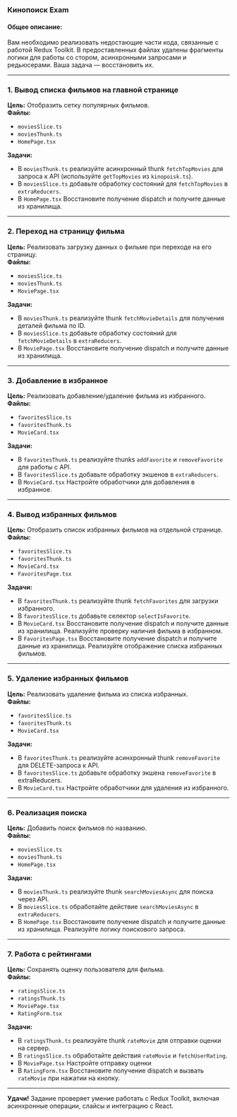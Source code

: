 ### Кинопоиск Exam

#### Общее описание:
Вам необходимо реализовать недостающие части кода, связанные с работой Redux Toolkit. В предоставленных файлах удалены фрагменты логики для работы со стором, асинхронными запросами и редьюсерами. Ваша задача — восстановить их.

---

### 1. Вывод списка фильмов на главной странице
**Цель:** Отобразить сетку популярных фильмов.  
**Файлы:**  
- `moviesSlice.ts`  
- `moviesThunk.ts`  
- `HomePage.tsx` 

**Задачи:**  
- В `moviesThunk.ts` реализуйте асинхронный thunk `fetchTopMovies` для запроса к API (используйте `getTopMovies` из `kinopoisk.ts`).
- В `moviesSlice.ts` добавьте обработку состояний для `fetchTopMovies` в `extraReducers`.
- В `HomePage.tsx` Восстановите получение dispatch и получите данные из хранилища.

---

### 2. Переход на страницу фильма
**Цель:** Реализовать загрузку данных о фильме при переходе на его страницу.  
**Файлы:**  
- `moviesSlice.ts`  
- `moviesThunk.ts`  
- `MoviePage.tsx`

**Задачи:**  
- В `moviesThunk.ts` реализуйте thunk `fetchMovieDetails` для получения деталей фильма по ID.
- В `moviesSlice.ts` добавьте обработку состояний для `fetchMovieDetails` в `extraReducers`.
- В `MoviePage.tsx` Восстановите получение dispatch и получите данные из хранилища.

---

### 3. Добавление в избранное
**Цель:** Реализовать добавление/удаление фильма из избранного.  
**Файлы:**  
- `favoritesSlice.ts`  
- `favoritesThunk.ts`  
- `MovieCard.tsx`

**Задачи:**  
- В `favoritesThunk.ts` реализуйте thunks `addFavorite` и `removeFavorite` для работы с API.
- В `favoritesSlice.ts` добавьте обработку экшенов в `extraReducers`.
- В `MovieCard.tsx` Настройте обработчики для добавления в избранное.

---

### 4. Вывод избранных фильмов
**Цель:** Отобразить список избранных фильмов на отдельной странице.  
**Файлы:**  
- `favoritesSlice.ts`  
- `favoritesThunk.ts`  
- `MovieCard.tsx`
- `FavoritesPage.tsx`

**Задачи:**  
- В `favoritesThunk.ts` реализуйте thunk `fetchFavorites` для загрузки избранного.
- В `favoritesSlice.ts` добавьте селектор `selectIsFavorite`.
- В `MovieCard.tsx` Восстановите получение dispatch и получите данные из хранилища. Реализуйте проверку наличия фильма в избранном.
- В `FavoritesPage.tsx` Восстановите получение dispatch и получите данные из хранилища. Реализуйте отображение списка избранных фильмов.

---

### 5. Удаление избранных фильмов
**Цель:** Реализовать удаление фильма из списка избранных.  
**Файлы:**  
- `favoritesSlice.ts`  
- `favoritesThunk.ts`  
- `MovieCard.tsx`

**Задачи:**  
- В `favoritesThunk.ts` реализуйте асинхронный thunk `removeFavorite` для DELETE-запроса к API.
- В `favoritesSlice.ts` добавьте обработку экшена `removeFavorite` в extraReducers.
- В `MovieCard.tsx` Настройте обработчики для удаления из избранного.

---

### 6. Реализация поиска
**Цель:** Добавить поиск фильмов по названию.  
**Файлы:**  
- `moviesSlice.ts`  
- `moviesThunk.ts`  
- `HomePage.tsx` 

**Задачи:**  
- В `moviesThunk.ts` реализуйте thunk `searchMoviesAsync` для поиска через API.
- В `moviesSlice.ts` обработайте действие `searchMoviesAsync` в `extraReducers`.
- В `HomePage.tsx` Восстановите получение dispatch и получите данные из хранилища. Реализуйте логику поискового запроса.

---

### 7. Работа с рейтингами
**Цель:** Сохранять оценку пользователя для фильма.  
**Файлы:**  
- `ratingsSlice.ts`  
- `ratingsThunk.ts`  
- `MoviePage.tsx`
- `RatingForm.tsx`

**Задачи:**  
- В `ratingsThunk.ts` реализуйте thunk `rateMovie` для отправки оценки на сервер.
- В `ratingsSlice.ts` обработайте действия `rateMovie` и `fetchUserRating`.
- В `MoviePage.tsx` Настройте отправку оценки
- В `RatingForm.tsx` Восстановите получение dispatch и вызвать `rateMovie` при нажатии на кнопку.

---

**Удачи!** Задание проверяет умение работать с Redux Toolkit, включая асинхронные операции, слайсы и интеграцию с React.